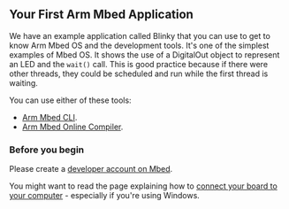 ## Your First Arm Mbed Application

We have an example application called Blinky that you can use to get to know Arm Mbed OS and the development tools. It's one of the simplest examples of Mbed OS. It shows the use of a DigitalOut object to represent an LED and the `wait()` call. This is good practice because if there were other threads, they could be scheduled and run while the first thread is waiting.

You can use either of these tools:

* [Arm Mbed CLI](/docs/v5.4/tutorials/your-first-arm-mbed-application.html#blinky-on-arm-mbed-cli).
* [Arm Mbed Online Compiler](/docs/v5.4/tutorials/your-first-arm-mbed-application.html#blinky-on-the-arm-mbed-online-compiler).

### Before you begin

Please create a [developer account on Mbed](https://os.mbed.com/account/signup/).

You might want to read the page explaining how to [connect your board to your computer](/docs/v5.4/tutorials/serial-communication.html) - especially if you're using Windows.
